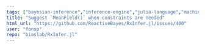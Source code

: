 ```yaml
---
tags: ["bayesian-inference","inference-engine","julia-language","machine-learning","message-passing","probabilistic-programming","variational-inference"]
title: "Suggest `MeanField()` when constraints are needed"
html_url: "https://github.com/ReactiveBayes/RxInfer.jl/issues/400"
user: "fonsp"
repo: "biaslab/RxInfer.jl"
---
```


